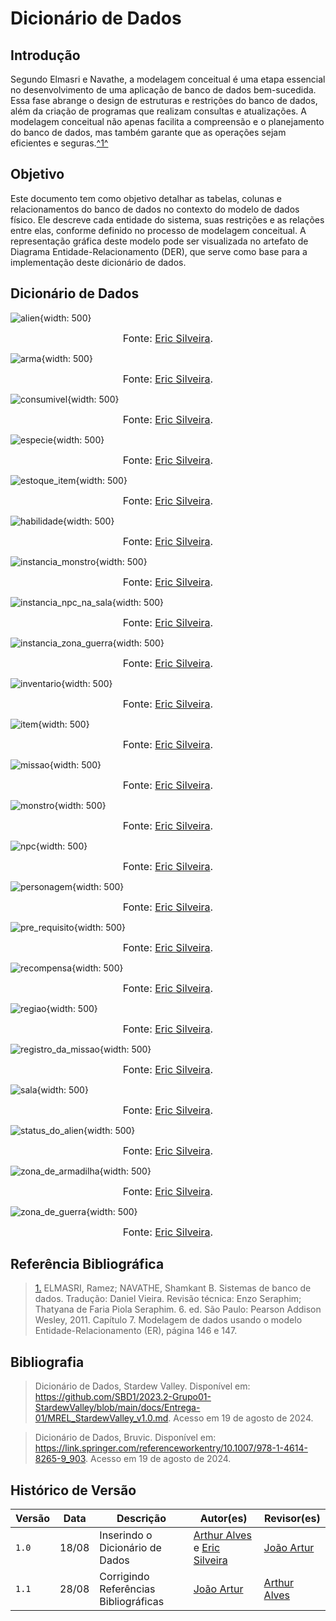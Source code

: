 # Dicionário de Dados

## <a>Introdução</a>

Segundo Elmasri e Navathe, a modelagem conceitual é uma etapa essencial no desenvolvimento de uma aplicação de banco de dados bem-sucedida. Essa fase abrange o design de estruturas e restrições do banco de dados, além da criação de programas que realizam consultas e atualizações. A modelagem conceitual não apenas facilita a compreensão e o planejamento do banco de dados, mas também garante que as operações sejam eficientes e seguras.<a id="anchor_1" href="#REF1">^1^</a>

## <a>Objetivo</a>

Este documento tem como objetivo detalhar as tabelas, colunas e relacionamentos do banco de dados no contexto do modelo de dados físico. Ele descreve cada entidade do sistema, suas restrições e as relações entre elas, conforme definido no processo de modelagem conceitual. A representação gráfica deste modelo pode ser visualizada no artefato de Diagrama Entidade-Relacionamento (DER), que serve como base para a implementação deste dicionário de dados.

## <a>Dicionário de Dados</a>

![alien](./assets/DD/alien.png){width: 500}

<font size="3"><p style="text-align: center">Fonte: [Eric Silveira](https://github.com/ericbky).</p></font>

![arma](./assets/DD/arma.png){width: 500}

<font size="3"><p style="text-align: center">Fonte: [Eric Silveira](https://github.com/ericbky).</p></font>

![consumivel](./assets/DD/consumivel.png){width: 500}

<font size="3"><p style="text-align: center">Fonte: [Eric Silveira](https://github.com/ericbky).</p></font>

![especie](./assets/DD/especie.png){width: 500}

<font size="3"><p style="text-align: center">Fonte: [Eric Silveira](https://github.com/ericbky).</p></font>

![estoque_item](./assets/DD/estoque_item.png){width: 500}

<font size="3"><p style="text-align: center">Fonte: [Eric Silveira](https://github.com/ericbky).</p></font>

![habilidade](./assets/DD/habilidade.png){width: 500}

<font size="3"><p style="text-align: center">Fonte: [Eric Silveira](https://github.com/ericbky).</p></font>

![instancia_monstro](./assets/DD/instancia_monstro.png){width: 500}

<font size="3"><p style="text-align: center">Fonte: [Eric Silveira](https://github.com/ericbky).</p></font>

![instancia_npc_na_sala](./assets/DD/instancia_npc_na_sala.png){width: 500}

<font size="3"><p style="text-align: center">Fonte: [Eric Silveira](https://github.com/ericbky).</p></font>

![instancia_zona_guerra](./assets/DD/instancia_zona_guerra.png){width: 500}

<font size="3"><p style="text-align: center">Fonte: [Eric Silveira](https://github.com/ericbky).</p></font>

![inventario](./assets/DD/inventario.png){width: 500}

<font size="3"><p style="text-align: center">Fonte: [Eric Silveira](https://github.com/ericbky).</p></font>

![item](./assets/DD/item.png){width: 500}

<font size="3"><p style="text-align: center">Fonte: [Eric Silveira](https://github.com/ericbky).</p></font>

![missao](./assets/DD/missao.png){width: 500}

<font size="3"><p style="text-align: center">Fonte: [Eric Silveira](https://github.com/ericbky).</p></font>

![monstro](./assets/DD/monstro.png){width: 500}

<font size="3"><p style="text-align: center">Fonte: [Eric Silveira](https://github.com/ericbky).</p></font>

![npc](./assets/DD/npc.png){width: 500}

<font size="3"><p style="text-align: center">Fonte: [Eric Silveira](https://github.com/ericbky).</p></font>

![personagem](./assets/DD/personagem.png){width: 500}

<font size="3"><p style="text-align: center">Fonte: [Eric Silveira](https://github.com/ericbky).</p></font>

![pre_requisito](./assets/DD/pre_requisito.png){width: 500}

<font size="3"><p style="text-align: center">Fonte: [Eric Silveira](https://github.com/ericbky).</p></font>

![recompensa](./assets/DD/recompensa.png){width: 500}

<font size="3"><p style="text-align: center">Fonte: [Eric Silveira](https://github.com/ericbky).</p></font>

![regiao](./assets/DD/regiao.png){width: 500}

<font size="3"><p style="text-align: center">Fonte: [Eric Silveira](https://github.com/ericbky).</p></font>

![registro_da_missao](./assets/DD/registro_da_missao.png){width: 500}

<font size="3"><p style="text-align: center">Fonte: [Eric Silveira](https://github.com/ericbky).</p></font>

![sala](./assets/DD/sala.png){width: 500}

<font size="3"><p style="text-align: center">Fonte: [Eric Silveira](https://github.com/ericbky).</p></font>

![status_do_alien](./assets/DD/status_do_alien.png){width: 500}

<font size="3"><p style="text-align: center">Fonte: [Eric Silveira](https://github.com/ericbky).</p></font>

![zona_de_armadilha](./assets/DD/zona_de_armadilha.png){width: 500}

<font size="3"><p style="text-align: center">Fonte: [Eric Silveira](https://github.com/ericbky).</p></font>

![zona_de_guerra](./assets/DD/zona_de_guerra.png){width: 500}

<font size="3"><p style="text-align: center">Fonte: [Eric Silveira](https://github.com/ericbky).</p></font>

## <a>Referência Bibliográfica</a>

> <a id="REF1" href="#anchor_1">1.</a> ELMASRI, Ramez; NAVATHE, Shamkant B. Sistemas de banco de dados. Tradução: Daniel Vieira. Revisão técnica: Enzo Seraphim; Thatyana de Faria Piola Seraphim. 6. ed. São Paulo: Pearson Addison Wesley, 2011. Capítulo 7. Modelagem de dados usando o modelo Entidade-Relacionamento (ER), página 146 e 147.

## <a>Bibliografia</a>

> Dicionário de Dados, Stardew Valley. Disponível em: <https://github.com/SBD1/2023.2-Grupo01-StardewValley/blob/main/docs/Entrega-01/MREL_StardewValley_v1.0.md>. Acesso em 19 de agosto de 2024.

> Dicionário de Dados, Bruvic. Disponível em: <https://link.springer.com/referenceworkentry/10.1007/978-1-4614-8265-9_903>. Acesso em 19 de agosto de 2024.


## <a>Histórico de Versão</a>

| Versão| Data | Descrição  | Autor(es)  | Revisor(es) |
| ----- |----- | ---------- | ---------- | ----------- | 
| `1.0` | 18/08| Inserindo o Dicionário de Dados |[Arthur Alves](https://github.com/Arthrok) e [Eric Silveira](https://github.com/ericbky)| [João Artur](https://github.com/joao-artl) |
| `1.1` | 28/08| Corrigindo Referências Bibliográficas |[João Artur](https://github.com/joao-artl)| [Arthur Alves](https://github.com/Arthrok) |